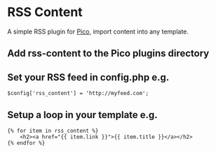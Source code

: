 # RSS Content

A simple RSS plugin for [Pico](http://pico.dev7studios.com), import content into any template.

## Add rss-content to the Pico plugins directory
## Set your RSS feed in config.php e.g.
    $config['rss_content'] = 'http://myfeed.com';
## Setup a loop in your template e.g.
    {% for item in rss_content %}
        <h2><a href="{{ item.link }}">{{ item.title }}</a></h2>
    {% endfor %}